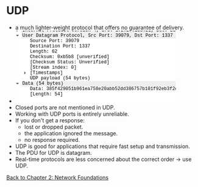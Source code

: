 # UDP

- a much lighter‐weight protocol that offers no guarantee of delivery.
- ![](./udp-headers.png)
- Closed ports are not mentioned in UDP.
- Working with UDP ports is entirely unreliable.
- If you don't get a response:
	- lost or dropped packet.
	- the application ignored the message.
	- no response required.
- UDP is good for applications that require fast setup and transmission.
- The PDU for UDP is datagram.
- Real-time protocols are less concerned about the correct order -> use UDP.

[Back to Chapter 2: Network Foundations](my-ceh-v12-notes.md#chapter%202%20network%20foundations)